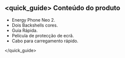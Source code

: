 ## <quick_guide> Conteúdo do produto

* Energy Phone Neo 2.
* Dois Backshells cores.
* Guia Rápida.
* Película de protecção de ecrã.
* Cabo para carregamento rápido.

</quick_guide>
